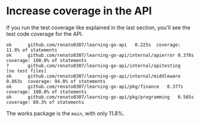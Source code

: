 # Increase coverage in the API

If you run the test coverage like explained in the last section, you'll see
the test code coverage for the API.

```terminal
ok  	github.com/renato0307/learning-go-api	0.225s	coverage: 11.8% of statements
ok  	github.com/renato0307/learning-go-api/internal/apierror	0.378s	coverage: 100.0% of statements
?   	github.com/renato0307/learning-go-api/internal/apitesting	[no test files]
ok  	github.com/renato0307/learning-go-api/internal/middleware	0.863s	coverage: 94.0% of statements
ok  	github.com/renato0307/learning-go-api/pkg/finance	0.377s	coverage: 100.0% of statements
ok  	github.com/renato0307/learning-go-api/pkg/programming	0.565s	coverage: 89.3% of statements
```

The works package is the `main`, with only 11.8%.

